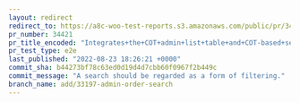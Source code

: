 ```yaml
---
layout: redirect
redirect_to: https://a8c-woo-test-reports.s3.amazonaws.com/public/pr/34421/e2e/index.html
pr_number: 34421
pr_title_encoded: "Integrates+the+COT+admin+list+table+and+COT-based+search."
pr_test_type: e2e
last_published: "2022-08-23 18:26:21 +0000"
commit_sha: b44273bf78c63ed0d19d4d7cbb60f0967f2b449c
commit_message: "A search should be regarded as a form of filtering."
branch_name: add/33197-admin-order-search
---
```

